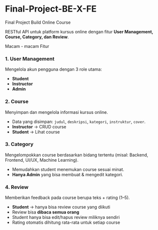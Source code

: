 # Final-Project-BE-X-FE

Final Project Build Online Course

RESTful API untuk platform kursus online dengan fitur **User Management, Course, Category, dan Review**.

Macam - macam Fitur
### 1. User Management

Mengelola akun pengguna dengan 3 role utama:
* **Student**
* **Instructor**
* **Admin**

### 2. Course

Menyimpan dan mengelola informasi kursus online.
* Data yang disimpan: `judul`, `deskripsi`, `kategori`, `instruktur`, `cover`.
* **Instructor** → CRUD course
* **Student** → Lihat course

### 3. Category

Mengelompokkan course berdasarkan bidang tertentu (misal: Backend, Frontend, UI/UX, Machine Learning).
* Memudahkan student menemukan course sesuai minat.
* **Hanya Admin** yang bisa membuat & mengedit kategori.

### 4. Review

Memberikan feedback pada course berupa teks + rating (1–5).
* **Student** → hanya bisa review course yang diikuti
* Review bisa **dibaca semua orang**
* Student hanya bisa edit/hapus review miliknya sendiri
* Rating otomatis dihitung rata-rata untuk setiap course
